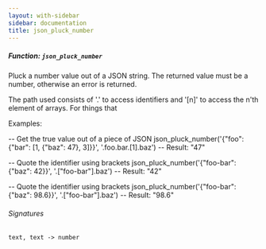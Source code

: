 ```yaml
---
layout: with-sidebar
sidebar: documentation
title: json_pluck_number
---
```


##### Function: `json_pluck_number`
Pluck a number value out of a JSON string. The returned value must be a number, otherwise
  an error is returned.

  The path used consists of '.' to access identifiers and '[n]' to
  access the n'th element of arrays.
  For things that

Examples:

  -- Get the true value out of a piece of JSON
  json_pluck_number('{"foo": {"bar": [1, {"baz": 47}, 3]}}', '.foo.bar.[1].baz')
  -- Result: "47"

  -- Quote the identifier using brackets
  json_pluck_number('{"foo-bar": {"baz": 42}}', '.["foo-bar"].baz')
  -- Result: "42"

  -- Quote the identifier using brackets
  json_pluck_number('{"foo-bar": {"baz": 98.6}}', '.["foo-bar"].baz')
  -- Result: "98.6"

###### Signatures
    text, text -> number

